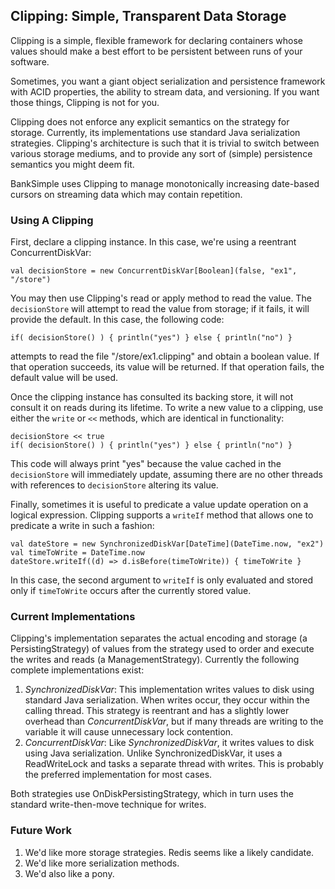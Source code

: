 ## Clipping: Simple, Transparent Data Storage

Clipping is a simple, flexible framework for declaring containers whose values
should make a best effort to be persistent between runs of your
software.

Sometimes, you want a giant object serialization and persistence
framework with ACID properties, the ability to stream data, and
versioning. If you want those things, Clipping is not for you.

Clipping does not enforce any explicit semantics on the strategy for
storage. Currently, its implementations use standard Java
serialization strategies. Clipping's architecture is such that it is trivial
to switch between various storage mediums, and to provide any sort of
(simple) persistence semantics you might deem fit.

BankSimple uses Clipping to manage monotonically increasing date-based
cursors on streaming data which may contain repetition.

### Using A Clipping

First, declare a clipping instance. In this case, we're using a reentrant
ConcurrentDiskVar:

    val decisionStore = new ConcurrentDiskVar[Boolean](false, "ex1", "/store")

You may then use Clipping's read or apply method to read the
value. The `decisionStore` will attempt to read the value from
storage; if it fails, it will provide the default. In this case, the
following code:

    if( decisionStore() ) { println("yes") } else { println("no") }

attempts to read the file "/store/ex1.clipping" and obtain a
boolean value. If that operation succeeds, its value will be
returned. If that operation fails, the default value will be used.

Once the clipping instance has consulted its backing store, it will
not consult it on reads during its lifetime. To write a new value to
a clipping, use either the `write` or `<<` methods, which are
identical in functionality:

    decisionStore << true
    if( decisionStore() ) { println("yes") } else { println("no") }

This code will always print "yes" because the value cached in the
`decisionStore` will immediately update, assuming there are no other
threads with references to `decisionStore` altering its value.

Finally, sometimes it is useful to predicate a value update operation
on a logical expression. Clipping supports a `writeIf` method that allows one to
predicate a write in such a fashion:

    val dateStore = new SynchronizedDiskVar[DateTime](DateTime.now, "ex2")
    val timeToWrite = DateTime.now
    dateStore.writeIf((d) => d.isBefore(timeToWrite)) { timeToWrite }

In this case, the second argument to `writeIf` is only evaluated and
stored only if `timeToWrite` occurs after the currently stored
value.

### Current Implementations

Clipping's implementation separates the actual encoding and storage (a
PersistingStrategy) of values from the strategy used to order and
execute the writes and reads (a ManagementStrategy). Currently the
following complete implementations exist:

1. *SynchronizedDiskVar*: This implementation writes values to disk
   using standard Java serialization. When writes occur, they occur
   within the calling thread. This strategy is reentrant and has a
   slightly lower overhead than *ConcurrentDiskVar*, but if many threads are
   writing to the variable it will cause unnecessary lock contention.
2. *ConcurrentDiskVar*: Like *SynchronizedDiskVar*, it writes values to disk using
   Java serialization. Unlike SynchronizedDiskVar, it uses a
   ReadWriteLock and tasks a separate thread with writes. This is
   probably the preferred implementation for most cases.

Both strategies use OnDiskPersistingStrategy, which in turn uses the standard
write-then-move technique for writes.

### Future Work

1. We'd like more storage strategies. Redis seems like a likely candidate.
2. We'd like more serialization methods.
3. We'd also like a pony.
